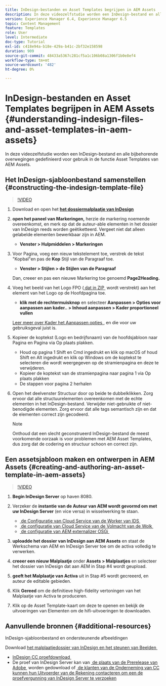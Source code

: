 ```yaml
---
title: InDesign-bestanden en Asset Templates begrijpen in AEM Assets
description: In deze videozelfstudie worden een InDesign-bestand en alle bijbehorende overwegingen gedefinieerd voor gebruik in de functie Asset Templates van AEM Assets.
version: Experience Manager 6.4, Experience Manager 6.5
topic: Content Management
feature: Templates
role: User
level: Intermediate
doc-type: Tutorial
exl-id: c418e94a-b18e-429a-b41c-2bf32e158598
duration: 909
source-git-commit: 48433a5367c281cf5a1c106b08a1306f1b0e8ef4
workflow-type: tm+mt
source-wordcount: '482'
ht-degree: 0%

---
```


# InDesign-bestanden en Asset Templates begrijpen in AEM Assets {#understanding-indesign-files-and-asset-templates-in-aem-assets}

In deze videozelfstudie worden een InDesign-bestand en alle bijbehorende overwegingen gedefinieerd voor gebruik in de functie Asset Templates van AEM Assets.

## Het InDesign-sjabloonbestand samenstellen {#constructing-the-indesign-template-file}

>[!VIDEO](https://video.tv.adobe.com/v/19293?quality=12&learn=on)

1. Download en open het [**het dossiermalplaatje van InDesign**](assets/asset-templates-tutorial-video--supporting-files.zip)
2. **open het paneel van Markeringen,** herzie de markering noemende overeenkomst, en merk op dat de auteur-able elementen in het dossier van InDesign reeds worden geëtiketteerd. Vergeet niet dat alleen gelabelde elementen bewerkbaar zijn in AEM.

   * **Venster > Hulpmiddelen > Markeringen**

3. Voor Pagina, voeg een nieuw tekstelement toe, verstrek de tekst &quot;Kopbal&quot;en pas de **Kop** Stijl van de Paragraaf toe.

   * **Venster > Stijlen > de Stijlen van de Paragraaf**

   Dan, creeer en pas een nieuwe Markering toe genoemd **Page2Heading.**

4. Voeg het beeld van het Logo FPO ([&#x200B; dat in ZIP &#x200B;](assets/asset-templates-tutorial-video--supporting-files.zip) wordt verstrekt) aan het element van het Logo op de Hoofdpagina toe.

   * **klik met de rechtermuisknop** en selecteer **Aanpassen > Opties voor aanpassen aan kader.. > Inhoud aanpassen > Kader proportioneel vullen**

   [&#x200B; Leer meer over Kader het Aanpassen opties &#x200B;](https://helpx.adobe.com/nl/indesign/using/frames-objects.html#fitting_objects_to_frames), en die voor uw gebruiksgeval juist is.

5. Kopieer de koptekst (Logo en bedrijfsnaam) van de hoofdsjabloon naar Pagina en Pagina via Op plaats plakken.

   * Houd op pagina 1 Shift en Cmd ingedrukt en klik op macOS of houd Shift en Alt ingedrukt en klik op Windows om de koptekst te selecteren die wordt weergegeven op de stramienpagina en deze te verwijderen.
   * Kopieer de koptekst van de stramienpagina naar pagina 1 via Op plaats plakken
   * De stappen voor pagina 2 herhalen

6. Open het deelvenster Structuur door op beide te dubbelklikken. Zorg ervoor dat alle structuurelementen overeenkomen met de echte elementen in het InDesign-bestand. Verwijder niet-gebruikte of niet-benodigde elementen. Zorg ervoor dat alle tags semantisch zijn en dat de elementen correct zijn gecodeerd.

   >[!NOTE]
   >
   >Onthoud dat een slecht geconstrueerd InDesign-bestand de meest voorkomende oorzaak is voor problemen met AEM Asset Templates, dus zorg dat de codering en structuur schoon en correct zijn.

## Een assetsjabloon maken en ontwerpen in AEM Assets {#creating-and-authoring-an-asset-template-in-aem-assets}

>[!VIDEO](https://video.tv.adobe.com/v/19294?quality=12&learn=on)

1. **Begin InDesign Server** op haven 8080.
2. Verzeker de **instantie van de Auteur van AEM wordt gevormd om met uw InDesign Server** (en vice versa) in wisselwerking te staan.

   * [&#x200B; de Configuratie van Cloud Service van de Worker van IDS &#x200B;](http://localhost:4502/etc/cloudservices/proxy/ids.html)
   * [&#x200B; de configuratie van Cloud Service van de Volmacht van de Wolk &#x200B;](http://localhost:4502/etc/cloudservices/proxy.html)
   * [&#x200B; de configuratie van AEM externalizer OSGi &#x200B;](http://localhost:4502/system/console/configMgr)

3. **uploadde het dossier van InDesign aan AEM Assets** en staat de Werkschema van AEM en InDesign Server toe om de activa volledig te verwerken.
4. **creeer een nieuw Malplaatje** onder **Assets > Malplaatjes** en selecteer het dossier van InDesign dat aan AEM in Stap #4 wordt geupload.
5. **geeft het Malplaatje van Activa** uit in Stap #5 wordt gecreeerd, en auteur de editable gebieden.
6. Klik **Gereed** om de definitieve high-fidelity vertoningen van het Malplaatje van Activa te produceren.
7. Klik op de Asset Template-kaart om deze te openen en bekijk de uitvoeringen van Elementen om de hifi-uitvoeringen te downloaden.

## Aanvullende bronnen {#additional-resources}

InDesign-sjabloonbestand en ondersteunende afbeeldingen

Download [&#x200B; het malplaatjedossier van InDesign en het steunen van Beelden &#x200B;](assets/asset-templates-tutorial-video--supporting-files-1.zip)

* [&#x200B; InDesign CC proefdownload &#x200B;](https://creative.adobe.com/products/download/indesign)
* De proef van InDesign Server kan van [&#x200B; de plaats van de Prerelease van Adobe &#x200B;](https://www.adobeprerelease.com/) worden gedownload of [&#x200B; de klanten van de Onderneming van CC kunnen hun Uitvoerder van de Rekening contacteren om een de proefvergunning van InDesign Server te verzoeken &#x200B;](https://www.adobe.com/products/indesignserver/faq.html)
